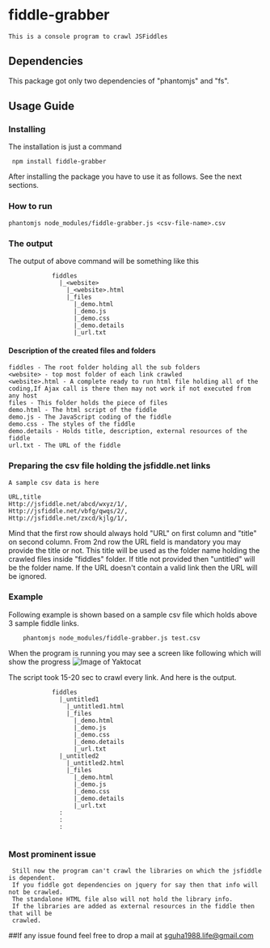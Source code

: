 # fiddle-grabber
	This is a console program to crawl JSFiddles

## Dependencies
This package got only two dependencies of "phantomjs" and "fs".

## Usage Guide
### Installing

The installation is just a command

```
 npm install fiddle-grabber
```

After installing the package you have to use it as follows. See the next sections.

### How to run
```	
phantomjs node_modules/fiddle-grabber.js <csv-file-name>.csv
```

### The output

The output of above command will be something like this

```
			fiddles
			  |_<website>
			  	|_<website>.html
			  	|_files
			  	  |_demo.html
			  	  |_demo.js
			  	  |_demo.css
			  	  |_demo.details
			  	  |_url.txt
```			  	  

#### Description of the created files and folders
```
fiddles - The root folder holding all the sub folders
<website> - top most folder of each link crawled
<website>.html - A complete ready to run html file holding all of the coding,If Ajax call is there then may not work if not executed from any host
files - This folder holds the piece of files
demo.html - The html script of the fiddle
demo.js - The JavaScript coding of the fiddle
demo.css - The styles of the fiddle
demo.details - Holds title, description, external resources of the fiddle
url.txt - The URL of the fiddle
```
### Preparing the csv file holding the jsfiddle.net links
	
	A sample csv data is here
```
URL,title
Http://jsfiddle.net/abcd/wxyz/1/,
Http://jsfiddle.net/vbfg/qwqs/2/,
Http://jsfiddle.net/zxcd/kjlg/1/,
```	
 Mind that the first row should always hold "URL" on first column and "title" on second column.
 From 2nd row the URL field is mandatory you may provide the title or not. This title will be used as the folder name holding the crawled files inside "fiddles" folder. If title not provided then "untitled<index>"
 will be the folder name. If the URL doesn't contain a valid link then the URL will be ignored.

### Example
Following example is shown based on a sample csv file which holds above 3 sample fiddle links.
```
	phantomjs node_modules/fiddle-grabber.js test.csv	    
```
When the program is running you may see a screen like following which will show the progress
	![Image of Yaktocat](http://i.imgur.com/f9PzfJz.png)

The script took 15-20 sec to crawl every link. And here is the output.

```
			fiddles
			  |_untitled1
			  	|_untitled1.html
			  	|_files
			  	  |_demo.html
			  	  |_demo.js
			  	  |_demo.css
			  	  |_demo.details
			  	  |_url.txt
			  |_untitled2
			  	|_untitled2.html
			  	|_files
			  	  |_demo.html
			  	  |_demo.js
			  	  |_demo.css
			  	  |_demo.details
			  	  |_url.txt
			  :
			  :
			  :	  			  
			  	  
```
### Most prominent issue

```
 Still now the program can't crawl the libraries on which the jsfiddle is dependent.
 If you fiddle got dependencies on jquery for say then that info will not be crawled.
 The standalone HTML file also will not hold the library info. 
 If the libraries are added as external resources in the fiddle then that will be
 crawled.
```

##If any issue found feel free to drop a mail at sguha1988.life@gmail.com
